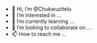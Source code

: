 - 👋 Hi, I’m @Chukwuzitelu
- 👀 I’m interested in ...
- 🌱 I’m currently learning ...
- 💞️ I’m looking to collaborate on ...
- 📫 How to reach me ...

<!---
Chukwuzitelu/Chukwuzitelu is a ✨ special ✨ repository because its `README.md` (this file) appears on your GitHub profile.
You can click the Preview link to take a look at your changes.
--->

